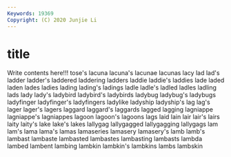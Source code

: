 ```yaml
---
Keywords: 19369
Copyright: (C) 2020 Junjie Li
---
```


# title

Write contents here!!!
tose's 
lacuna 
lacuna's 
lacunae 
lacunas 
lacy 
lad 
lad's
ladder 
ladder's 
laddered 
laddering 
ladders 
laddie 
laddie's 
laddies 
lade 
laded
laden 
lades 
ladies 
lading 
lading's 
ladings 
ladle 
ladle's 
ladled 
ladles
ladling 
lads 
lady 
lady's 
ladybird 
ladybird's 
ladybirds 
ladybug 
ladybug's 
ladybugs
ladyfinger 
ladyfinger's 
ladyfingers 
ladylike 
ladyship 
ladyship's 
lag 
lag's 
lager 
lager's
lagers 
laggard 
laggard's 
laggards 
lagged 
lagging 
lagniappe 
lagniappe's 
lagniappes 
lagoon
lagoon's 
lagoons 
lags 
laid 
lain 
lair 
lair's 
lairs 
laity 
laity's
lake 
lake's 
lakes 
lallygag 
lallygagged 
lallygagging 
lallygags 
lam 
lam's 
lama
lama's 
lamas 
lamaseries 
lamasery 
lamasery's 
lamb 
lamb's 
lambast 
lambaste 
lambasted
lambastes 
lambasting 
lambasts 
lambda 
lambed 
lambent 
lambing 
lambkin 
lambkin's 
lambkins
lambs 
lambskin 
